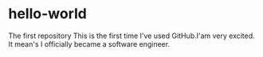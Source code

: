 # hello-world
The first repository
This is the first time I've used GitHub.I'am very excited.
It mean's I officially became a software engineer.
